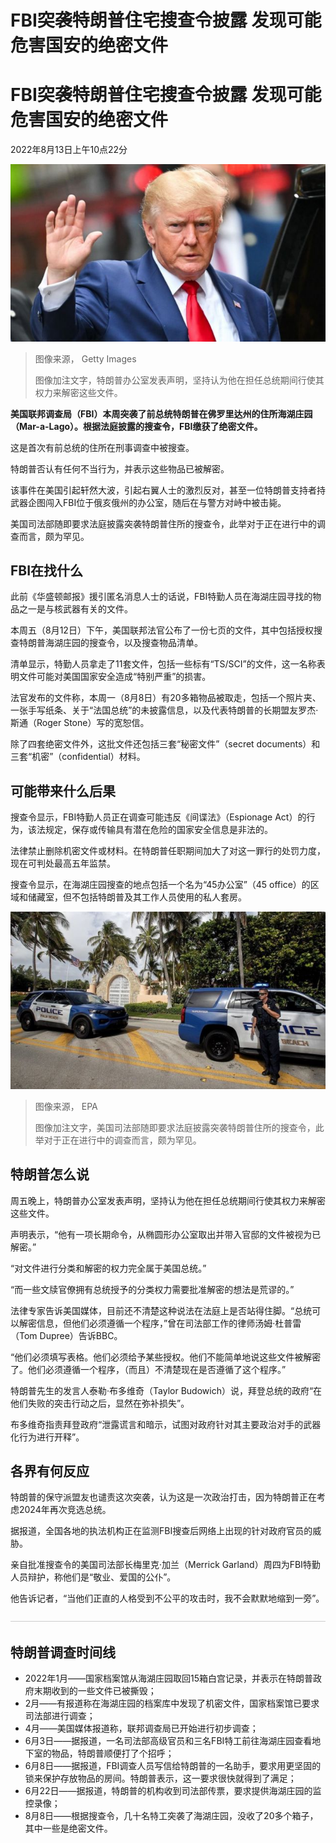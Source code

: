 # FBI突袭特朗普住宅搜查令披露 发现可能危害国安的绝密文件


#  FBI突袭特朗普住宅搜查令披露 发现可能危害国安的绝密文件

2022年8月13日上午10点22分

![特朗普](_126298078_donaldtrump-3.jpg)

> 图像来源，  Getty Images
>
> 图像加注文字，特朗普办公室发表声明，坚持认为他在担任总统期间行使其权力来解密这些文件。

**美国联邦调查局（FBI）本周突袭了前总统特朗普在佛罗里达州的住所海湖庄园（Mar-a-Lago）。根据法庭披露的搜查令，FBI缴获了绝密文件。**

这是首次有前总统的住所在刑事调查中被搜查。

特朗普否认有任何不当行为，并表示这些物品已被解密。

该事件在美国引起轩然大波，引起右翼人士的激烈反对，甚至一位特朗普支持者持武器企图闯入FBI位于俄亥俄州的办公室，随后在与警方对峙中被击毙。

美国司法部随即要求法庭披露突袭特朗普住所的搜查令，此举对于正在进行中的调查而言，颇为罕见。

##  FBI在找什么

此前《华盛顿邮报》援引匿名消息人士的话说，FBI特勤人员在海湖庄园寻找的物品之一是与核武器有关的文件。

本周五（8月12日）下午，美国联邦法官公布了一份七页的文件，其中包括授权搜查特朗普海湖庄园的搜查令，以及搜查物品清单。

清单显示，特勤人员拿走了11套文件，包括一些标有“TS/SCI”的文件，这一名称表明文件可能对美国国家安全造成“特别严重”的损害。

法官发布的文件称，本周一（8月8日）有20多箱物品被取走，包括一个照片夹、一张手写纸条、关于“法国总统”的未披露信息，以及代表特朗普的长期盟友罗杰·斯通（Roger Stone）写的宽恕信。

除了四套绝密文件外，这批文件还包括三套“秘密文件”（secret documents）和三套“机密”（confidential）材料。

##  可能带来什么后果

搜查令显示，FBI特勤人员正在调查可能违反《间谍法》（Espionage Act）的行为，该法规定，保存或传输具有潜在危险的国家安全信息是非法的。

法律禁止删除机密文件或材料。在特朗普任职期间加大了对这一罪行的处罚力度，现在可判处最高五年监禁。

搜查令显示，在海湖庄园搜查的地点包括一个名为“45办公室”（45 office）的区域和储藏室，但不包括特朗普及其工作人员使用的私人套房。

![美国司法部随即要求法庭披露突袭特朗普住所的搜查令，此举对于正在进行中的调查而言，颇为罕见。](_126305546_62532758.jpg)

> 图像来源，  EPA
>
> 图像加注文字，美国司法部随即要求法庭披露突袭特朗普住所的搜查令，此举对于正在进行中的调查而言，颇为罕见。

##  特朗普怎么说

周五晚上，特朗普办公室发表声明，坚持认为他在担任总统期间行使其权力来解密这些文件。

声明表示，“他有一项长期命令，从椭圆形办公室取出并带入官邸的文件被视为已解密。”

“对文件进行分类和解密的权力完全属于美国总统。”

“而一些文牍官僚拥有总统授予的分类权力需要批准解密的想法是荒谬的。”

法律专家告诉美国媒体，目前还不清楚这种说法在法庭上是否站得住脚。“总统可以解密信息，但他们必须遵循一个程序，”曾在司法部工作的律师汤姆·杜普雷（Tom Dupree）告诉BBC。

“他们必须填写表格。他们必须给予某些授权。他们不能简单地说这些文件被解密了。他们必须遵循一个程序，（而且）不清楚现在是否遵循了这个程序。”

特朗普先生的发言人泰勒·布多维奇（Taylor Budowich）说，拜登总统的政府“在他们失败的突击行动之后，显然在弥补损失”。

布多维奇指责拜登政府“泄露谎言和暗示，试图对政府针对其主要政治对手的武器化行为进行开释”。

##  各界有何反应

特朗普的保守派盟友也谴责这次突袭，认为这是一次政治打击，因为特朗普正在考虑2024年再次竞选总统。

据报道，全国各地的执法机构正在监测FBI搜查后网络上出现的针对政府官员的威胁。

亲自批准搜查令的美国司法部长梅里克·加兰（Merrick Garland）周四为FBI特勤人员辩护，称他们是“敬业、爱国的公仆”。

他告诉记者，“当他们正直的人格受到不公平的攻击时，我不会默默地缩到一旁”。

![线](_126196768_306f323a-808e-47d8-ac18-89f1fbc7ce0e.jpg)

##  特朗普调查时间线

  * 2022年1月——国家档案馆从海湖庄园取回15箱白宫记录，并表示在特朗普政府末期收到的一些文件已被撕毁； 
  * 2月——有报道称在海湖庄园的档案库中发现了机密文件，国家档案馆已要求司法部进行调查； 
  * 4月——美国媒体报道称，联邦调查局已开始进行初步调查； 
  * 6月3日——据报道，一名司法部高级官员和三名FBI特工前往海湖庄园查看地下室的物品，特朗普顺便打了个招呼； 
  * 6月8日——据报道，FBI调查人员写信给特朗普的一名助手，要求用更坚固的锁来保护存放物品的房间。特朗普表示，这一要求很快就得到了满足； 
  * 6月22日——据报道，特朗普的机构收到司法部传票，要求提供海湖庄园的监控录像； 
  * 8月8日——根据搜查令，几十名特工突袭了海湖庄园，没收了20多个箱子，其中一些是绝密文件。 


